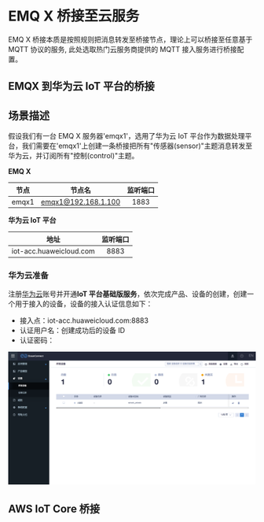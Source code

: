 

# EMQ X 桥接至云服务

EMQ X 桥接本质是按照规则把消息转发至桥接节点，理论上可以桥接至任意基于 MQTT 协议的服务, 此处选取热门云服务商提供的 MQTT 接入服务进行桥接配置。

## EMQX 到华为云 IoT 平台的桥接

## 场景描述

假设我们有一台 EMQ X 服务器'emqx1'，选用了华为云 IoT 平台作为数据处理平台，我们需要在'emqx1'上创建一条桥接把所有"传感器(sensor)"主题消息转发至华为云，并订阅所有"控制(control)"主题。

**EMQ X**  

| 节点 | 节点名 | 监听端口 |
| :---: | :---: | :---: |
| emqx1 | emqx1@192.168.1.100 | 1883 |


**华为云 IoT 平台**

| 地址 | 监听端口 |
| :---: | :---: |
| iot-acc.huaweicloud.com | 8883 |


### 华为云准备

注册[华为云](https://www.huaweicloud.com)账号并开通**IoT 平台基础版服务**，依次完成产品、设备的创建，创建一个用于接入的设备，设备的接入认证信息如下：

- 接入点：iot-acc.huaweicloud.com:8883
- 认证用户名：创建成功后的设备 ID
- 认证密码：

![image-20190610145424633](../assets/image-20190610145424633.png)



## AWS IoT Core 桥接
